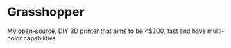 # Grasshopper
 My open-source, DIY 3D printer that aims to be <$300, fast and have multi-color capabilities 
